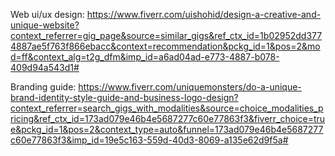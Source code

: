 Web ui/ux design: https://www.fiverr.com/uishohid/design-a-creative-and-unique-website?context_referrer=gig_page&source=similar_gigs&ref_ctx_id=1b02952dd3774887ae5f763f866ebacc&context=recommendation&pckg_id=1&pos=2&mod=ff&context_alg=t2g_dfm&imp_id=a6ad04ad-e773-4887-b078-409d94a543d1#

Branding guide: https://www.fiverr.com/uniquemonsters/do-a-unique-brand-identity-style-guide-and-business-logo-design?context_referrer=search_gigs_with_modalities&source=choice_modalities_pricing&ref_ctx_id=173ad079e46b4e5687277c60e77863f3&fiverr_choice=true&pckg_id=1&pos=2&context_type=auto&funnel=173ad079e46b4e5687277c60e77863f3&imp_id=19e5c163-559d-40d3-8069-a135e62d9f5a#

